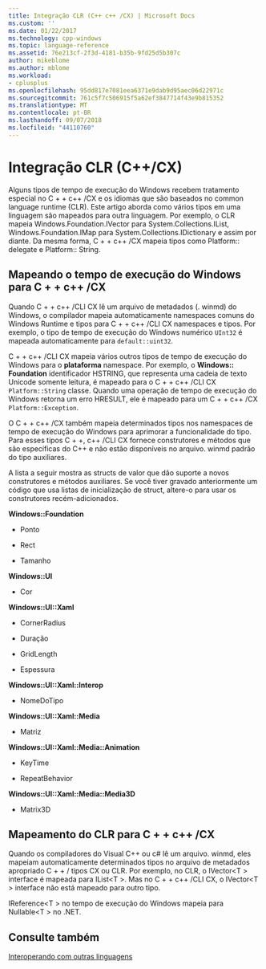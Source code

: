 ```yaml
---
title: Integração CLR (C++ c++ /CX) | Microsoft Docs
ms.custom: ''
ms.date: 01/22/2017
ms.technology: cpp-windows
ms.topic: language-reference
ms.assetid: 76e213cf-2f3d-4181-b35b-9fd25d5b307c
author: mikeblome
ms.author: mblome
ms.workload:
- cplusplus
ms.openlocfilehash: 95dd817e7081eea6371e9dab9d95aec06d22971c
ms.sourcegitcommit: 761c5f7c506915f5a62ef3847714f43e9b815352
ms.translationtype: MT
ms.contentlocale: pt-BR
ms.lasthandoff: 09/07/2018
ms.locfileid: "44110760"
---
```

# <a name="clr-integration-ccx"></a>Integração CLR (C++/CX)

Alguns tipos de tempo de execução do Windows recebem tratamento especial no C + + c++ /CX e os idiomas que são baseados no common language runtime (CLR). Este artigo aborda como vários tipos em uma linguagem são mapeados para outra linguagem. Por exemplo, o CLR mapeia Windows.Foundation.IVector para System.Collections.IList, Windows.Foundation.IMap para System.Collections.IDictionary e assim por diante. Da mesma forma, C + + c++ /CX mapeia tipos como Platform:: delegate e Platform:: String.

## <a name="mapping-the-windows-runtime-to-ccx"></a>Mapeando o tempo de execução do Windows para C + + c++ /CX

Quando C + + c++ /CLI CX lê um arquivo de metadados (. winmd) do Windows, o compilador mapeia automaticamente namespaces comuns do Windows Runtime e tipos para C + + c++ /CLI CX namespaces e tipos. Por exemplo, o tipo de tempo de execução do Windows numérico `UInt32` é mapeada automaticamente para `default::uint32`.

C + + c++ /CLI CX mapeia vários outros tipos de tempo de execução do Windows para o **plataforma** namespace. Por exemplo, o **Windows:: Foundation** identificador HSTRING, que representa uma cadeia de texto Unicode somente leitura, é mapeado para o C + + c++ /CLI CX `Platform::String` classe. Quando uma operação de tempo de execução do Windows retorna um erro HRESULT, ele é mapeado para um C + + c++ /CX `Platform::Exception`.

O C + + c++ /CX também mapeia determinados tipos nos namespaces de tempo de execução do Windows para aprimorar a funcionalidade do tipo. Para esses tipos C + +, c++ /CLI CX fornece construtores e métodos que são específicas do C++ e não estão disponíveis no arquivo. winmd padrão do tipo auxiliares.

A lista a seguir mostra as structs de valor que dão suporte a novos construtores e métodos auxiliares. Se você tiver gravado anteriormente um código que usa listas de inicialização de struct, altere-o para usar os construtores recém-adicionados.

**Windows::Foundation**

- Ponto

- Rect

- Tamanho

**Windows::UI**

- Cor

**Windows::UI::Xaml**

- CornerRadius

- Duração

- GridLength

- Espessura

**Windows::UI::Xaml::Interop**

- NomeDoTipo

**Windows::UI::Xaml::Media**

- Matriz

**Windows::UI::Xaml::Media::Animation**

- KeyTime

- RepeatBehavior

**Windows::UI::Xaml::Media::Media3D**

- Matrix3D

## <a name="mapping-the-clr-to-ccx"></a>Mapeamento do CLR para C + + c++ /CX

Quando os compiladores do Visual C++ ou c# lê um arquivo. winmd, eles mapeiam automaticamente determinados tipos no arquivo de metadados apropriado C + + / tipos CX ou CLR. Por exemplo, no CLR, o IVector\<T > interface é mapeada para IList\<T >. Mas no C + + c++ /CLI CX, o IVector\<T > interface não está mapeado para outro tipo.

IReference\<T > no tempo de execução do Windows mapeia para Nullable\<T > no .NET.

## <a name="see-also"></a>Consulte também

[Interoperando com outras linguagens](../cppcx/interoperating-with-other-languages-c-cx.md)